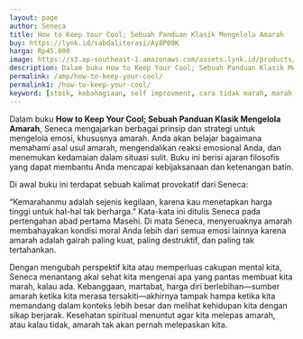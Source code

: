 ```yaml
---
layout: page
author: Seneca
title: How to Keep Your Cool; Sebuah Panduan Klasik Mengelola Amarah
buy: https://lynk.id/sabdaliterasi/Ay8P09K
harga: Rp45.000
image: https://s3.ap-southeast-1.amazonaws.com/assets.lynk.id/products/30-11-2023/1701360238702_6156973
description: Dalam buku How to Keep Your Cool; Sebuah Panduan Klasik Mengelola Amarah, Seneca mengajarkan berbagai prinsip dan strategi untuk mengelola emosi, khus
permalink: /amp/how-to-keep-your-cool/
permalink1: /how-to-keep-your-cool/
keyword: [stoik, kebahagiaan, self improvment, cara tidak marah, marah, agar tidak gampang marah]
---
```

<p>Dalam buku <strong>How to Keep Your Cool; Sebuah Panduan Klasik Mengelola Amarah</strong>, Seneca mengajarkan berbagai prinsip dan strategi untuk mengelola emosi, khususnya amarah. Anda akan belajar bagaimana memahami asal usul amarah, mengendalikan reaksi emosional Anda, dan menemukan kedamaian dalam situasi sulit. Buku ini berisi ajaran filosofis yang dapat membantu Anda mencapai kebijaksanaan dan ketenangan batin.</p><p>Di awal buku ini terdapat sebuah kalimat provokatif dari Seneca:</p><p>“Kemarahanmu adalah sejenis kegilaan, karena kau menetapkan harga tinggi untuk hal-hal tak berharga.” Kata-kata ini ditulis Seneca pada pertengahan abad pertama Masehi. Di mata Seneca, menyeruaknya amarah membahayakan kondisi moral Anda lebih dari semua emosi lainnya karena amarah adalah gairah paling kuat, paling destruktif, dan paling tak tertahankan.</p><p>Dengan mengubah perspektif kita atau memperluas cakupan mental kita, Seneca menantang akal sehat kita mengenai apa yang pantas membuat kita marah, kalau ada. Kebanggaan, martabat, harga diri berlebihan—sumber amarah ketika kita merasa tersakiti—akhirnya tampak hampa ketika kita memandang dalam konteks lebih besar dan melihat kehidupan kita dengan sikap berjarak. Kesehatan spiritual menuntut agar kita melepas amarah, atau kalau tidak, amarah tak akan pernah melepaskan kita.</p>
